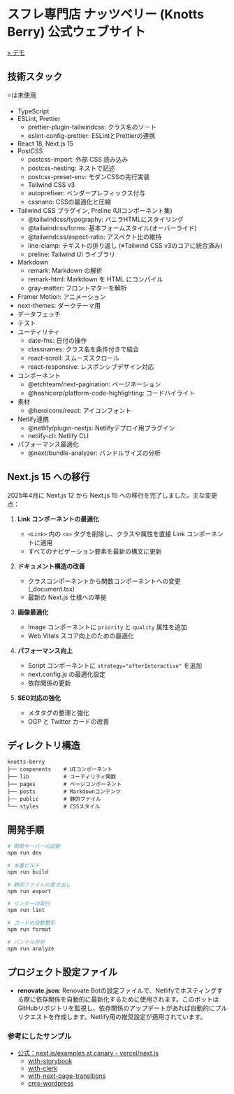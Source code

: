 # スフレ専門店 ナッツベリー (Knotts Berry) 公式ウェブサイト

[» デモ](https://nextjs-website-lemon.vercel.app/)

## 技術スタック

⭐️は未使用

* TypeScript
* ESLint, Prettier
  * prettier-plugin-tailwindcss: クラス名のソート
  * eslint-config-prettier: ESLintとPrettierの連携
* React 18, Next.js 15
* PostCSS
  * postcss-import: 外部 CSS 読み込み
  * postcss-nesting: ネストで記述
  * postcss-preset-env: モダンCSSの先行実装
  * Tailwind CSS v3
  * autoprefixer: ベンダープレフィックス付与
  * cssnano: CSSの最適化と圧縮
* Tailwind CSS プラグイン, Preline (UIコンポーネント集)
  * @tailwindcss/typography: バニラHTMLにスタイリング
  * @tailwindcss/forms: 基本フォームスタイル(オーバーライド)
  * @tailwindcss/aspect-ratio: アスペクト比の維持
  * line-clamp: テキストの折り返し (※Tailwind CSS v3のコアに統合済み)
  * preline: Tailwind UI ライブラリ
* Markdown
  * remark: Markdown の解析
  * remark-html: Markdown を HTML にコンパイル
  * gray-matter: フロントマターを解析
* Framer Motion: アニメーション
* next-themes: ダークテーマ用 
* データフェッチ
* テスト
* ユーティリティ
  * date-fns: 日付の操作
  * classnames: クラス名を条件付きで結合 
  * react-scroll: スムーズスクロール 
  * react-responsive: レスポンシブデザイン対応
* コンポーネント
  * @etchteam/next-pagination: ページネーション
  * @hashicorp/platform-code-highlighting: コードハイライト 
* 素材
  * @heroicons/react: アイコンフォント 
* Netlify連携
  * @netlify/plugin-nextjs: Netlifyデプロイ用プラグイン
  * netlify-cli: Netlify CLI
* パフォーマンス最適化
  * @next/bundle-analyzer: バンドルサイズの分析

## Next.js 15 への移行

2025年4月に Next.js 12 から Next.js 15 への移行を完了しました。主な変更点：

1. **Link コンポーネントの最適化**
   * `<Link>` 内の `<a>` タグを削除し、クラスや属性を直接 Link コンポーネントに適用
   * すべてのナビゲーション要素を最新の構文に更新

2. **ドキュメント構造の改善**
   * クラスコンポーネントから関数コンポーネントへの変更 (_document.tsx)
   * 最新の Next.js 仕様への準拠

3. **画像最適化**
   * Image コンポーネントに `priority` と `quality` 属性を追加
   * Web Vitals スコア向上のための最適化

4. **パフォーマンス向上**
   * Script コンポーネントに `strategy="afterInteractive"` を追加
   * next.config.js の最適化設定
   * 依存関係の更新

5. **SEO対応の強化**
   * メタタグの整理と強化
   * OGP と Twitter カードの改善

## ディレクトリ構造

```text
knotts-berry
├── components    # UIコンポーネント
├── lib           # ユーティリティ関数
├── pages         # ページコンポーネント
├── posts         # Markdownコンテンツ
├── public        # 静的ファイル
└── styles        # CSSスタイル
```

## 開発手順

```bash
# 開発サーバーの起動
npm run dev

# 本番ビルド
npm run build

# 静的ファイルの書き出し
npm run export

# リンターの実行
npm run lint

# コードの自動整形
npm run format

# バンドル分析
npm run analyze
```

## プロジェクト設定ファイル

* **renovate.json**: Renovate Botの設定ファイルで、Netlifyでホスティングする際に依存関係を自動的に最新化するために使用されます。このボットはGitHubリポジトリを監視し、依存関係のアップデートがあれば自動的にプルリクエストを作成します。Netlify用の推奨設定が適用されています。

### 参考にしたサンプル

* [公式：next.js/examples at canary - vercel/next.js](https://github.com/vercel/next.js/tree/canary/examples)
  * [with-storybook](https://github.com/vercel/next.js/tree/canary/examples/with-storybook)
  * [with-clerk](https://github.com/vercel/next.js/tree/canary/examples/with-clerk)
  * [with-next-page-transitions](https://github.com/vercel/next.js/tree/canary/examples/with-next-page-transitions)
  * [cms-wordpress](https://github.com/vercel/next.js/tree/canary/examples/cms-wordpress)
